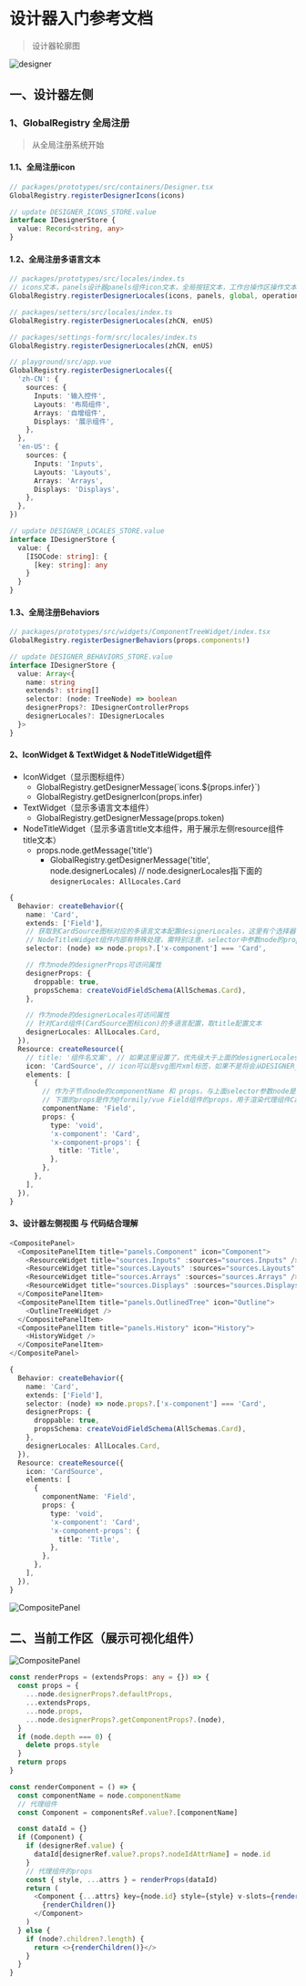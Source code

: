 # 设计器入门参考文档
> 设计器轮廓图

![designer](./designer.jpg)

## 一、设计器左侧

### 1、GlobalRegistry 全局注册
> 从全局注册系统开始

#### 1.1、全局注册icon
```ts
// packages/prototypes/src/containers/Designer.tsx
GlobalRegistry.registerDesignerIcons(icons)

// update DESIGNER_ICONS_STORE.value
interface IDesignerStore {
  value: Record<string, any>
}
```

#### 1.2、全局注册多语言文本
```ts
// packages/prototypes/src/locales/index.ts
// icons文本，panels设计器panels组件icon文本，全局按钮文本，工作台操作区操作文本
GlobalRegistry.registerDesignerLocales(icons, panels, global, operations)

// packages/setters/src/locales/index.ts
GlobalRegistry.registerDesignerLocales(zhCN, enUS)

// packages/settings-form/src/locales/index.ts
GlobalRegistry.registerDesignerLocales(zhCN, enUS)

// playground/src/app.vue
GlobalRegistry.registerDesignerLocales({
  'zh-CN': {
    sources: {
      Inputs: '输入控件',
      Layouts: '布局组件',
      Arrays: '自增组件',
      Displays: '展示组件',
    },
  },
  'en-US': {
    sources: {
      Inputs: 'Inputs',
      Layouts: 'Layouts',
      Arrays: 'Arrays',
      Displays: 'Displays',
    },
  },
})

// update DESIGNER_LOCALES_STORE.value
interface IDesignerStore {
  value: {
    [ISOCode: string]: {
      [key: string]: any
    }
  }
}
```

#### 1.3、全局注册Behaviors
```ts
// packages/prototypes/src/widgets/ComponentTreeWidget/index.tsx
GlobalRegistry.registerDesignerBehaviors(props.components!)

// update DESIGNER_BEHAVIORS_STORE.value
interface IDesignerStore {
  value: Array<{
    name: string
    extends?: string[]
    selector: (node: TreeNode) => boolean
    designerProps?: IDesignerControllerProps
    designerLocales?: IDesignerLocales
  }>
}
```

#### 2、IconWidget & TextWidget & NodeTitleWidget组件
- IconWidget（显示图标组件）
  - GlobalRegistry.getDesignerMessage(\`icons.${props.infer}\`)
  - GlobalRegistry.getDesignerIcon(props.infer)
- TextWidget（显示多语言文本组件）
  - GlobalRegistry.getDesignerMessage(props.token)
- NodeTitleWidget（显示多语言title文本组件，用于展示左侧resource组件title文本）
  - props.node.getMessage('title')
    - GlobalRegistry.getDesignerMessage('title', node.designerLocales) // node.designerLocales指下面的`designerLocales: AllLocales.Card`

```ts
{
  Behavior: createBehavior({
    name: 'Card',
    extends: ['Field'],
    // 获取到CardSource图标对应的多语言文本配置designerLocales，这里有个选择器，目的是从 DESIGNER_BEHAVIORS_STORE.value 过滤出自己Array<IBehavior>，从而找到designerLocales及designerProps
    // NodeTitleWidget组件内部有特殊处理，需特别注意，selector中参数node的props属性与下方中的elements的props一致，这里的node取得是elements第一项生成的TreeNode
    selector: (node) => node.props?.['x-component'] === 'Card',

    // 作为node的designerProps可访问属性
    designerProps: {
      droppable: true,
      propsSchema: createVoidFieldSchema(AllSchemas.Card),
    },

    // 作为node的designerLocales可访问属性
    // 针对Card组件(CardSource图标icon)的多语言配置，取title配置文本
    designerLocales: AllLocales.Card,
  }),
  Resource: createResource({
    // title: '组件名文案', // 如果这里设置了，优先级大于上面的designerLocales配置
    icon: 'CardSource', // icon可以是svg图片xml标签，如果不是将会从DESIGNER_ICONS_STORE.value中查找并获取
    elements: [
      {
        // 作为子节点node的componentName 和 props，与上面selector参数node是同一个节点
        // 下面的props是作为@formily/vue Field组件的props，用于渲染代理组件Card
        componentName: 'Field',
        props: {
          type: 'void',
          'x-component': 'Card',
          'x-component-props': {
            title: 'Title',
          },
        },
      },
    ],
  }),
}
```

#### 3、设计器左侧视图 与 代码结合理解
```ts
<CompositePanel>
  <CompositePanelItem title="panels.Component" icon="Component">
    <ResourceWidget title="sources.Inputs" :sources="sources.Inputs" />
    <ResourceWidget title="sources.Layouts" :sources="sources.Layouts" />
    <ResourceWidget title="sources.Arrays" :sources="sources.Arrays" />
    <ResourceWidget title="sources.Displays" :sources="sources.Displays" />
  </CompositePanelItem>
  <CompositePanelItem title="panels.OutlinedTree" icon="Outline">
    <OutlineTreeWidget />
  </CompositePanelItem>
  <CompositePanelItem title="panels.History" icon="History">
    <HistoryWidget />
  </CompositePanelItem>
</CompositePanel>

{
  Behavior: createBehavior({
    name: 'Card',
    extends: ['Field'],
    selector: (node) => node.props?.['x-component'] === 'Card',
    designerProps: {
      droppable: true,
      propsSchema: createVoidFieldSchema(AllSchemas.Card),
    },
    designerLocales: AllLocales.Card,
  }),
  Resource: createResource({
    icon: 'CardSource',
    elements: [
      {
        componentName: 'Field',
        props: {
          type: 'void',
          'x-component': 'Card',
          'x-component-props': {
            title: 'Title',
          },
        },
      },
    ],
  }),
}
```
![CompositePanel](./CompositePanel.jpg)


## 二、当前工作区（展示可视化组件）

![CompositePanel](./current-workspace.jpg)
```ts
const renderProps = (extendsProps: any = {}) => {
  const props = {
    ...node.designerProps?.defaultProps,
    ...extendsProps,
    ...node.props,
    ...node.designerProps?.getComponentProps?.(node),
  }
  if (node.depth === 0) {
    delete props.style
  }
  return props
}

const renderComponent = () => {
  const componentName = node.componentName
  // 代理组件
  const Component = componentsRef.value?.[componentName]

  const dataId = {}
  if (Component) {
    if (designerRef.value) {
      dataId[designerRef.value?.props?.nodeIdAttrName] = node.id
    }
    // 代理组件的props
    const { style, ...attrs } = renderProps(dataId)
    return (
      <Component {...attrs} key={node.id} style={style} v-slots={renderSlots()}>
        {renderChildren()}
      </Component>
    )
  } else {
    if (node?.children?.length) {
      return <>{renderChildren()}</>
    }
  }
}
```

